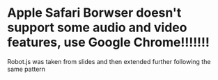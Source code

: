 # Apple Safari Borwser doesn't support some audio and video features, use Google Chrome!!!!!!!

Robot.js was taken from slides and then extended further following the same pattern
